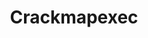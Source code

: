 ---
layout: tag-list
type: tag
title: Crackmapexec
slug: Crackmapexec
category: Tag
sidebar: false
description: >
    Es un error de software que se produce cuando un programa no controla adecuadamente la cantidad de datos.
---